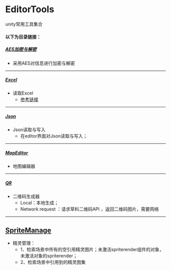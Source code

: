# EditorTools
unity常用工具集合

#### 以下为目录链接：

##### [AES加密与解密](https://github.com/HansenKing/EditorTools/tree/master/Assets/Tools_DK/AES%E5%8A%A0%E5%AF%86%E4%B8%8E%E8%A7%A3%E5%AF%86)
* 采用AES对信息进行加密与解密

---

##### [Excel](https://github.com/HansenKing/EditorTools/tree/master/Assets/Tools_DK/Excel)
* 读取Excel 
	* [参考链接](https://www.cnblogs.com/XRTSDUT2008/p/6964856.html)

---

##### [Json](https://github.com/HansenKing/EditorTools/tree/master/Assets/Tools_DK/Json)
* Json读取与写入
	* 在editor界面对Json读取与写入；

---

##### [MapEditor](https://github.com/HansenKing/EditorTools/tree/master/Assets/Tools_DK/MapEditor)
* 地图编辑器

---

##### [QR](https://github.com/HansenKing/EditorTools/tree/master/Assets/Tools_DK/QR)
* 二维码生成器
	* Local：本地生成；
	* Network request ：请求草料二维码API ，返回二维码图片，需要网络

---

## [SpriteManage](https://github.com/HansenKing/EditorTools/tree/master/Assets/Tools_DK/SpriteManage)
* 精灵管理：
	* 1、检索场景中所有的空引用精灵图片；未激活spriterender组件的对象，未激活对象的spriterender；
	* 2、检索场景中引用到的精灵图集
